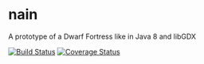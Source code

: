 nain
====

A prototype of a Dwarf Fortress like in Java 8 and libGDX

[![Build Status](https://travis-ci.org/DanielChesters/nain.svg?branch=polygon_map_generation)](https://travis-ci.org/DanielChesters/nain)
[![Coverage Status](https://coveralls.io/repos/DanielChesters/nain/badge.png?branch=polygon_map_generation)](https://coveralls.io/r/DanielChesters/nain?branch=polygon_map_generation)
